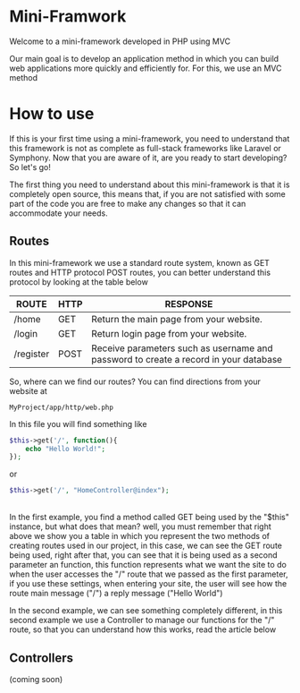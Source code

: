 
# Mini-Framwork

  

Welcome to a mini-framework developed in PHP using MVC

  

Our main goal is to develop an application method in which you can build web applications more quickly and efficiently for. For this, we use an MVC method

  

# How to use

  

If this is your first time using a mini-framework, you need to understand that this framework is not as complete as full-stack frameworks like Laravel or Symphony. Now that you are aware of it, are you ready to start developing? So let's go!

  

The first thing you need to understand about this mini-framework is that it is completely open source, this means that, if you are not satisfied with some part of the code you are free to make any changes so that it can accommodate your needs.

  

## Routes

In this mini-framework we use a standard route system, known as GET routes and HTTP protocol POST routes, you can better understand this protocol by looking at the table below

| ROUTE | HTTP | RESPONSE 
|--|--|--|
| /home | GET | Return the main page from your website. 
| /login | GET | Return login page from your website. 
| /register | POST | Receive parameters such as username and password to create a record in your database 


So, where can we find our routes? You can find directions from your website at 

```
MyProject/app/http/web.php
```

  
In this file you will find something like
```php
$this->get('/', function(){
	echo "Hello World!";
});
```
or

```php
$this->get('/', "HomeController@index");
```
<br/>
In the first example, you find a method called GET being used by the "$this" instance, but what does that mean? well, you must remember that right above we show you a table in which you represent the two methods of creating routes used in our project, in this case, we can see the GET route being used, right after that, you can see that it is being used as a second parameter an function, this function represents what we want the site to do when the user accesses the "/" route that we passed as the first parameter, if you use these settings, when entering your site, the user will see how the route main message ("/") a reply message ("Hello World")

  
In the second example, we can see something completely different, in this second example we use a Controller to manage our functions for the "/" route, so that you can understand how this works, read the article below

## Controllers

(coming soon)

